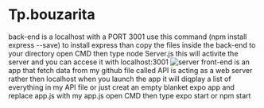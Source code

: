 
# Tp.bouzarita

back-end is a localhost with a PORT 3001
  use this command (npm install express --save) to install express than copy the files inside the back-end to your directory 
  open CMD then type node Server.js 
  this will activite the server and you can accese it with localhost:3001 
 ![server](https://user-images.githubusercontent.com/84995938/121235322-05ec8100-c895-11eb-9a58-237a21a8ade7.PNG) 
front-end is an app that fetch data from my github file called API is acting as a web server rather then localhost when you launch the app it will diqplay a list of everything
in my API file or just creat an empty blanket expo app and replace app.js with my app.js
open CMD then type expo start or npm start
